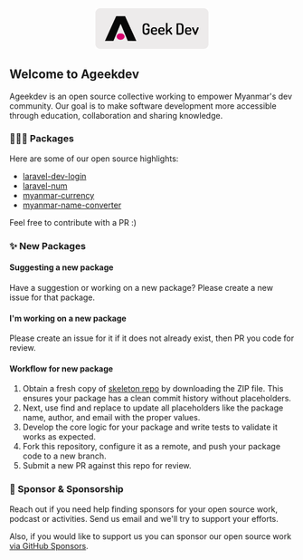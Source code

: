 <p align="center"><img src="https://github.com/ageekdev/.github/blob/main/docs/images/ageekdev.png" width="200" alt="ageekdev"></p>

## Welcome to Ageekdev

Ageekdev is an open source collective working to empower Myanmar's dev community. Our goal is to make software development more accessible through education, collaboration and sharing knowledge.

### 🧑🏻‍💻 Packages
Here are some of our open source highlights:

- [laravel-dev-login](https://github.com/ageekdev/laravel-dev-login)
- [laravel-num](https://github.com/ageekdev/laravel-num)
- [myanmar-currency](https://github.com/ageekdev/myanmar-currency)
- [myanmar-name-converter](https://github.com/ageekdev/myanmar-name-converter)

Feel free to contribute with a PR :)

### ✨ New Packages

#### Suggesting a new package
Have a suggestion or working on a new package? Please create a new issue for that package.

#### I'm working on a new package
Please create an issue for it if it does not already exist, then PR you code for review.

#### Workflow for new package
1) Obtain a fresh copy of [skeleton repo](https://github.com/ageekdev/skeleton) by downloading the ZIP file. This ensures your package has a clean commit history without placeholders. 
2) Next, use find and replace to update all placeholders like the package name, author, and email with the proper values. 
3) Develop the core logic for your package and write tests to validate it works as expected. 
4) Fork this repository, configure it as a remote, and push your package code to a new branch. 
5) Submit a new PR against this repo for review.

### 🧸 Sponsor & Sponsorship

Reach out if you need help finding sponsors for your open source work, podcast or activities. Send us email and we'll try to support your efforts.

Also, if you would like to support us you can sponsor our open source work [via GitHub Sponsors](https://github.com/sponsors/ageekdev).
